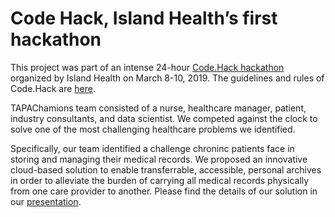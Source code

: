 # Code Hack, Island Health’s first hackathon 
This project was part of an intense 24-hour [Code.Hack hackathon](https://www.islandhealth.ca/about-us/accountability/innovation/code-hack) organized by Island Health on March 8-10, 2019. The guidelines and rules of Code.Hack are [here](https://github.com/NoushinN/TAPA-Champions/blob/master/code-hack-participant-package-2019.pdf).  
 
TAPAChamions team consisted of a nurse, healthcare manager, patient, industry consultants, and data scientist.
We competed against the clock to solve one of the most challenging healthcare problems we identified.  

Specifically, our team identified a challenge chroninc patients face in storing and managing their medical records. 
We proposed an innovative cloud-based solution to enable transferrable, accessible, personal archives in order to alleviate the burden
of carrying all medical records physically from one care provider to another. Please find the details of our solution in our [presentation](https://github.com/NoushinN/TAPA-Champions/blob/master/TAPAChampions-presentation.pdf).

